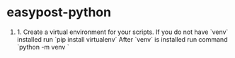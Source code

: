 # easypost-python

<ol>
<li>1. Create a virtual environment for your scripts.
If you do not have `venv` installed run `pip<version> install virtualenv`
After `venv` is installed run command  `python<version> -m venv <virtual-environment-name>`
</li>